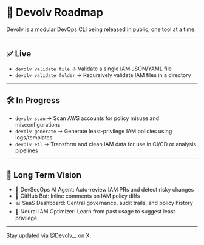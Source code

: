 # 📍 Devolv Roadmap

Devolv is a modular DevOps CLI being released in public, one tool at a time.

---

## ✅ Live

- `devolv validate file` → Validate a single IAM JSON/YAML file
- `devolv validate folder` → Recursively validate IAM files in a directory

---

## 🛠️ In Progress

- `devolv scan` → Scan AWS accounts for policy misuse and misconfigurations
- `devolv generate` → Generate least-privilege IAM policies using logs/templates
- `devolv etl` → Transform and clean IAM data for use in CI/CD or analysis pipelines

---

## 🧪 Long Term Vision

- 🤖 DevSecOps AI Agent: Auto-review IAM PRs and detect risky changes
- 🔁 GitHub Bot: Inline comments on IAM policy diffs
- 📊 SaaS Dashboard: Central governance, audit trails, and policy history
- 🧠 Neural IAM Optimizer: Learn from past usage to suggest least privilege

---

Stay updated via [@Devolv__](https://x.com/Devolv__) on X.
